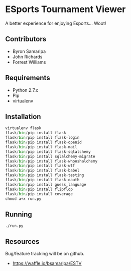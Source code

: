 ESports Tournament Viewer
========
A better experience for enjoying Esports... Woot!

Contributors
--------
* Byron Samaripa
* John Richards
* Forrest Williams

Requirements
-------
* Python 2.7.x
* Pip
* virtualenv

Installation
--------
```python
virtualenv flask
flask/bin/pip install flask
flask/bin/pip install flask-login
flask/bin/pip install flask-openid
flask/bin/pip install flask-mail
flask/bin/pip install flask-sqlalchemy
flask/bin/pip install sqlalchemy-migrate
flask/bin/pip install flask-whooshalchemy
flask/bin/pip install flask-wtf
flask/bin/pip install flask-babel
flask/bin/pip install flask-testing
flask/bin/pip install flask-oauth
flask/bin/pip install guess_language
flask/bin/pip install flipflop
flask/bin/pip install coverage
chmod a+x run.py
```

Running
--------
```
./run.py
```

Resources
--------
Bug/feature tracking will be on github.

* https://waffle.io/bsamaripa/ESTV
